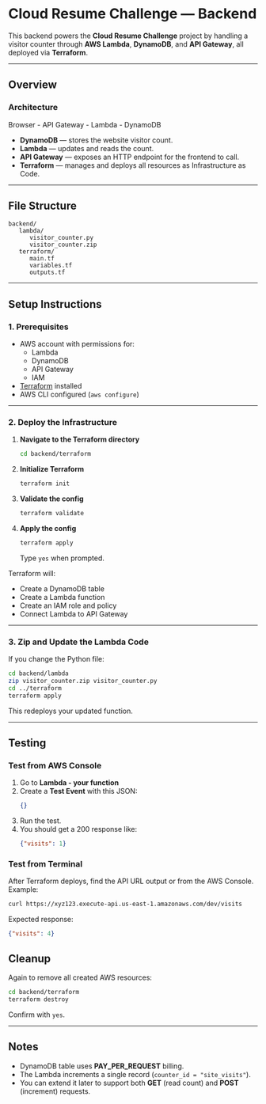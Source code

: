 # Cloud Resume Challenge — Backend

This backend powers the **Cloud Resume Challenge** project by handling a visitor counter through **AWS Lambda**, **DynamoDB**, and **API Gateway**, all deployed via **Terraform**.

---

## Overview

### Architecture
Browser - API Gateway - Lambda - DynamoDB

- **DynamoDB** — stores the website visitor count.  
- **Lambda** — updates and reads the count.  
- **API Gateway** — exposes an HTTP endpoint for the frontend to call.  
- **Terraform** — manages and deploys all resources as Infrastructure as Code.

---

## File Structure
```
backend/
   lambda/
      visitor_counter.py
      visitor_counter.zip
   terraform/
      main.tf
      variables.tf
      outputs.tf
```

---

## Setup Instructions

### 1. Prerequisites
- AWS account with permissions for:
  - Lambda
  - DynamoDB
  - API Gateway
  - IAM
- [Terraform](https://developer.hashicorp.com/terraform/downloads) installed
- AWS CLI configured (`aws configure`)

---

### 2. Deploy the Infrastructure

1. **Navigate to the Terraform directory**
   ```bash
   cd backend/terraform
   ```

2. **Initialize Terraform**
   ```bash
   terraform init
   ```

3. **Validate the config**
   ```bash
   terraform validate
   ```

4. **Apply the config**
   ```bash
   terraform apply
   ```

   Type `yes` when prompted.

Terraform will:
- Create a DynamoDB table  
- Create a Lambda function  
- Create an IAM role and policy  
- Connect Lambda to API Gateway  

---

### 3. Zip and Update the Lambda Code
If you change the Python file:
```bash
cd backend/lambda
zip visitor_counter.zip visitor_counter.py
cd ../terraform
terraform apply
```

This redeploys your updated function.

---

## Testing

### Test from AWS Console
1. Go to **Lambda - your function**  
2. Create a **Test Event** with this JSON:
   ```json
   {}
   ```
3. Run the test.  
4. You should get a 200 response like:
   ```json
   {"visits": 1}
   ```

### Test from Terminal
After Terraform deploys, find the API URL output or from the AWS Console.  
Example:
```bash
curl https://xyz123.execute-api.us-east-1.amazonaws.com/dev/visits
```

Expected response:
```json
{"visits": 4}
```

## Cleanup

Again to remove all created AWS resources:
```bash
cd backend/terraform
terraform destroy
```
Confirm with `yes`.

---

## Notes

- DynamoDB table uses **PAY_PER_REQUEST** billing.
- The Lambda increments a single record (`counter_id = "site_visits"`).
- You can extend it later to support both **GET** (read count) and **POST** (increment) requests.